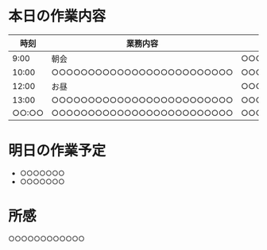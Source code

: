 # 本日の作業内容

| 時刻  | 業務内容  | 備考  |
|---|---|---|
| 9:00  | 朝会  |  ○○○○○○○○○ |
|  10:00 | ○○○○○○○○○○○○○○○○○○○○○○○○○  | ○○○○○○○○○  |
|  12:00 | お昼  | ○○○○○○○○○  |
|  13:00 | ○○○○○○○○○○○○○○○○○○○○○○○○○  | ○○○○○○○○○  |
|  ○○:○○ | ○○○○○○○○○○○○○○○○○○○○○○○○○  | ○○○○○○○○○  |


# 明日の作業予定

* ○○○○○○○
* ○○○○○○○


# 所感

○○○○○○○○○○○○